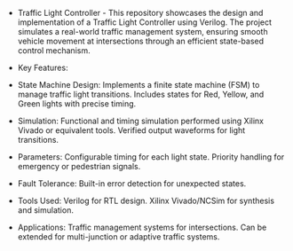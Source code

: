 - Traffic Light Controller -
This repository showcases the design and implementation of a Traffic Light Controller using Verilog. The project simulates a real-world traffic management system, ensuring smooth vehicle movement at intersections through an efficient state-based control mechanism.

- Key Features:
- State Machine Design:
    Implements a finite state machine (FSM) to manage traffic light transitions.
    Includes states for Red, Yellow, and Green lights with precise timing.
- Simulation:
    Functional and timing simulation performed using Xilinx Vivado or equivalent tools.
    Verified output waveforms for light transitions.
- Parameters:
    Configurable timing for each light state.
    Priority handling for emergency or pedestrian signals.
- Fault Tolerance:
    Built-in error detection for unexpected states.
- Tools Used:
    Verilog for RTL design.
    Xilinx Vivado/NCSim for synthesis and simulation.
- Applications:
    Traffic management systems for intersections.
    Can be extended for multi-junction or adaptive traffic systems.
